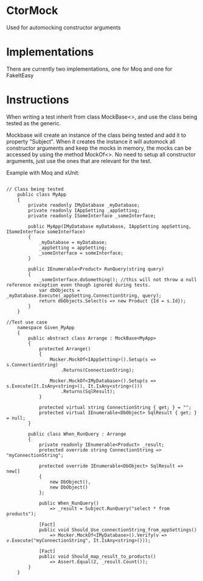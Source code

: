 # CtorMock
Used for automocking constructor arguments

# Implementations

There are currently two implementations, one for Moq and one for FakeItEasy

# Instructions

When writing a test inherit from class MockBase<>, and use the class being tested as the generic.

Mockbase will create an instance of the class being tested and add it to property "Subject".
When it creates the instance it will automock all constructor arguments and keep the mocks in memory, the mocks can be accessed by using the method MockOf<>. No need to setup all constructor arguments, just use the ones that are relevant for the test.

Example with Moq and xUnit:
```

// Class being tested
    public class MyApp
    {
        private readonly IMyDatabase _myDatabase;
        private readonly IAppSetting _appSetting;
        private readonly ISomeInterface _someInterface;
       
        public MyApp(IMyDatabase myDatabase, IAppSetting appSetting, ISomeInterface someInterface)
        {
            _myDatabase = myDatabase;
            _appSetting = appSetting;
            _someInterface = someInterface;
        }

        public IEnumerable<Product> RunQuery(string query)
        {
            _someInterface.doSomething(); //this will not throw a null reference exception even though ignored during tests.
            var dbObjects = _myDatabase.Execute(_appSetting.ConnectionString, query);
            return dbObjects.Select(s => new Product {Id = s.Id});
        }
    }

//Test use case
    namespace Given_MyApp
    {
        public abstract class Arrange : MockBase<MyApp>
        {
            protected Arrange()
            {
                Mocker.MockOf<IAppSetting>().Setup(s => s.ConnectionString)
                    .Returns(ConnectionString);

                Mocker.MockOf<IMyDatabase>().Setup(s => s.Execute(It.IsAny<string>(), It.IsAny<string>()))
                    .Returns(SqlResult);
            }

            protected virtual string ConnectionString { get; } = "";
            protected virtual IEnumerable<DbObject> SqlResult { get; } = null;
        }

        public class When_RunQuery : Arrange
        {
            private readonly IEnumerable<Product> _result;
            protected override string ConnectionString => "myConnectionString";

            protected override IEnumerable<DbObject> SqlResult => new[]
            {
                new DbObject(),
                new DbObject()
            };

            public When_RunQuery()
                => _result = Subject.RunQuery("select * from products");

            [Fact]
            public void Should_Use_connectionString_from_appSettings()
                => Mocker.MockOf<IMyDatabase>().Verify(v => v.Execute("myConnectionString", It.IsAny<string>()));

            [Fact]
            public void Should_map_result_to_products()
                => Assert.Equal(2, _result.Count());
        }
    }
```






